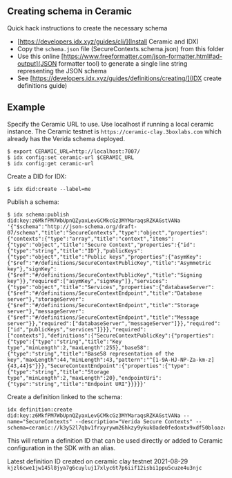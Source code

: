
## Creating schema in Ceramic

Quick hack instructions to create the necessary schema

- [https://developers.idx.xyz/guides/cli/](Install Ceramic and IDX)
- Copy the `schema.json` file (SecureContexts.schema.json) from this folder
- Use this online [https://www.freeformatter.com/json-formatter.html#ad-output](JSON formatter tool) to generate a single line string representing the JSON schema
- See [https://developers.idx.xyz/guides/definitions/creating/](IDX create definitions guide)


## Example

Specify the Ceramic URL to use. Use localhost if running a local ceramic instance. The Ceramic testnet is `https://ceramic-clay.3boxlabs.com` which already has the Verida schema deployed.

```
$ export CERAMIC_URL=http://localhost:7007/
$ idx config:set ceramic-url $CERAMIC_URL
$ idx config:get ceramic-url
```

Create a DID for IDX:

```
$ idx did:create --label=me
```

Publish a schema:

```
$ idx schema:publish did:key:z6MkfPM7WbUpnQZyaxLevGCMkcGz3MYMaraqsRZKAGstVANa '{"$schema":"http://json-schema.org/draft-07/schema","title":"SecureContexts","type":"object","properties":{"contexts":{"type":"array","title":"context","items":{"type":"object","title":"Secure Context","properties":{"id":{"type":"string","title":"ID"},"publicKeys":{"type":"object","title":"Public keys","properties":{"asymKey":{"$ref":"#/definitions/SecureContextPublicKey","title":"Asymmetric key"},"signKey":{"$ref":"#/definitions/SecureContextPublicKey","title":"Signing key"}},"required":["asymKey","signKey"]},"services":{"type":"object","title":"Services","properties":{"databaseServer":{"$ref":"#/definitions/SecureContextEndpoint","title":"Database server"},"storageServer":{"$ref":"#/definitions/SecureContextEndpoint","title":"Storage server"},"messageServer":{"$ref":"#/definitions/SecureContextEndpoint","title":"Message server"}},"required":["databaseServer","messageServer"]}},"required":["id","publicKeys","services"]}}},"required":["contexts"],"definitions":{"SecureContextPublicKey":{"properties":{"type":{"type":"string","title":"Key type","minLength":2,"maxLength":255},"base58":{"type":"string","title":"Base58 representation of the key","maxLength":44,"minLength":43,"pattern":"^[1-9A-HJ-NP-Za-km-z]{43,44}$"}}},"SecureContextEndpoint":{"properties":{"type":{"type":"string","title":"Storage type","minLength":2,"maxLength":20},"endpointUri":{"type":"string","title":"Endpoint URI"}}}}}'
```

Create a definition linked to the schema:

```
idx definition:create did:key:z6MkfPM7WbUpnQZyaxLevGCMkcGz3MYMaraqsRZKAGstVANa --name="SecureContexts" --description="Verida Secure Contexts" --schema=ceramic://k3y52l7qbv1frxyrywm26hkzy9ykuk0ade0fedontx9xdf50bloazc3hkikh61h4w
```

This will return a definition ID that can be used directly or added to Ceramic configuration in the SDK with an alias.

Latest definition ID created on ceramic clay testnet 2021-08-29 `kjzl6cwe1jw145l8jya7g6cuyluj17xlyc6t7p6iif12isbi1ppu5cuze4u3njc`